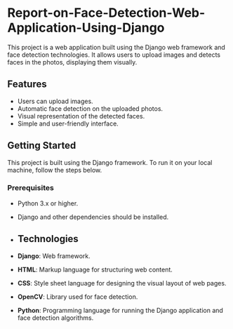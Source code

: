 # Report-on-Face-Detection-Web-Application-Using-Django

This project is a web application built using the Django web framework and face detection technologies. It allows users to upload images and detects faces in the photos, displaying them visually.

## Features
- Users can upload images.
- Automatic face detection on the uploaded photos.
- Visual representation of the detected faces.
- Simple and user-friendly interface.

## Getting Started

This project is built using the Django framework. To run it on your local machine, follow the steps below.

### Prerequisites

- Python 3.x or higher.
- Django and other dependencies should be installed.

- ## Technologies

- **Django**: Web framework.
- **HTML**: Markup language for structuring web content.
- **CSS**: Style sheet language for designing the visual layout of web pages.
- **OpenCV**: Library used for face detection.
- **Python**: Programming language for running the Django application and face detection algorithms.




